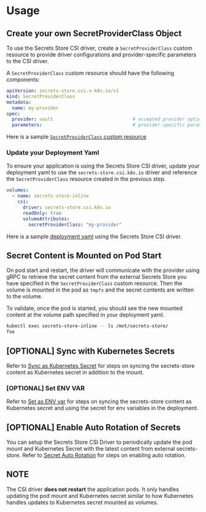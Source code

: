 # Usage

## Create your own SecretProviderClass Object

To use the Secrets Store CSI driver, create a `SecretProviderClass` custom resource to provide driver configurations and provider-specific parameters to the CSI driver.

A `SecretProviderClass` custom resource should have the following components:

```yaml
apiVersion: secrets-store.csi.x-k8s.io/v1
kind: SecretProviderClass
metadata:
  name: my-provider
spec:
  provider: vault                             # accepted provider options: akeyless, azure, conjur, vault, gcp
  parameters:                                 # provider-specific parameters
```

Here is a sample [`SecretProviderClass` custom resource](https://github.com/kubernetes-sigs/secrets-store-csi-driver/blob/release-1.0/test/bats/tests/vault/vault_v1_secretproviderclass.yaml)

### Update your Deployment Yaml

To ensure your application is using the Secrets Store CSI driver, update your deployment yaml to use the `secrets-store.csi.k8s.io` driver and reference the `SecretProviderClass` resource created in the previous step.

```yaml
volumes:
  - name: secrets-store-inline
    csi:
      driver: secrets-store.csi.k8s.io
      readOnly: true
      volumeAttributes:
        secretProviderClass: "my-provider"
```

Here is a sample [deployment yaml](https://github.com/kubernetes-sigs/secrets-store-csi-driver/blob/main/test/bats/tests/vault/pod-vault-inline-volume-secretproviderclass.yaml) using the Secrets Store CSI driver.

## Secret Content is Mounted on Pod Start

On pod start and restart, the driver will communicate with the provider using gRPC to retrieve the secret content from the external Secrets Store you have specified in the `SecretProviderClass` custom resource. Then the volume is mounted in the pod as `tmpfs` and the secret contents are written to the volume.

To validate, once the pod is started, you should see the new mounted content at the volume path specified in your deployment yaml.

```bash
kubectl exec secrets-store-inline -- ls /mnt/secrets-store/
foo
```

## [OPTIONAL] Sync with Kubernetes Secrets

Refer to [Sync as Kubernetes Secret](../topics/sync-as-kubernetes-secret.md) for steps on syncing the secrets-store content as Kubernetes secret in addition to the mount.

### [OPTIONAL] Set ENV VAR

Refer to [Set as ENV var](../topics/set-as-env-var.md) for steps on syncing the secrets-store content as Kubernetes secret and using the secret for env variables in the deployment.

## [OPTIONAL] Enable Auto Rotation of Secrets

You can setup the Secrets Store CSI Driver to periodically update the pod mount and Kubernetes Secret with the latest content from external secrets-store. Refer to [Secret Auto Rotation](../topics/secret-auto-rotation.md) for steps on enabling auto rotation.

<aside class="note warning">
<h1>NOTE</h1>

The CSI driver **does not restart** the application pods. It only handles updating the pod mount and Kubernetes secret similar to how Kubernetes handles updates to Kubernetes secret mounted as volumes.

</aside>
